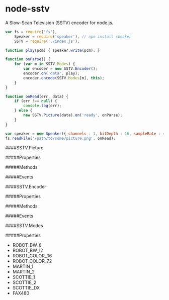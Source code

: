 # node-sstv
A Slow-Scan Television (SSTV) encoder for node.js.

```js
var fs = require('fs'),
    Speaker = require('speaker'), // npm install speaker
    SSTV = require('./index.js');

function play(pcm) { speaker.write(pcm); }

function onParse() {
	for (var m in SSTV.Modes) {
		var encoder = new SSTV.Encoder();
		encoder.on('data', play);
		encoder.encode(SSTV.Modes[m], this);
	}
}

function onRead(err, data) {
	if (err !== null) {
		console.log(err);
    } else {
		new SSTV.Picture(data).on('ready', onParse);
	}
}

var speaker = new Speaker({ channels : 1, bitDepth : 16, sampleRate : 44100 });
fs.readFile('/path/to/some/picture.png', onRead);
```

####SSTV.Picture

#####Properties

#####Methods

#####Events


####SSTV.Encoder

#####Properties

#####Methods

#####Events


####SSTV.Modes

#####Properties

- ROBOT_BW_8
- ROBOT_BW_12
- ROBOT_COLOR_36
- ROBOT_COLOR_72
- MARTIN_1
- MARTIN_2
- SCOTTIE_1
- SCOTTIE_2
- SCOTTIE_DX
- FAX480
